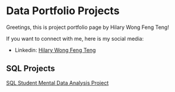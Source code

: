 # Data Portfolio Projects

Greetings, this is project portfolio page by Hilary Wong Feng Teng!

If you want to connect with me, here is my social media:
- Linkedin: [Hilary Wong Feng Teng](https://www.linkedin.com/in/hilary-wong-feng-teng-4a7596238/)


## SQL Projects
[SQL Student Mental Data Analysis Project](SQL_Mental_proj.md)
